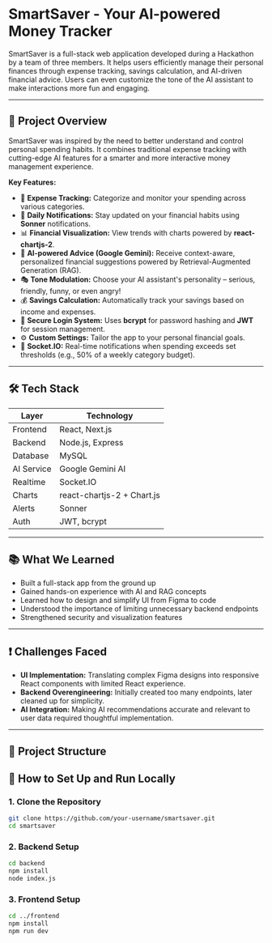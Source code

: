 # SmartSaver - Your AI-powered Money Tracker

SmartSaver is a full-stack web application developed during a Hackathon by a team of three members. It helps users efficiently manage their personal finances through expense tracking, savings calculation, and AI-driven financial advice. Users can even customize the tone of the AI assistant to make interactions more fun and engaging.

---

## 🚀 Project Overview

SmartSaver was inspired by the need to better understand and control personal spending habits. It combines traditional expense tracking with cutting-edge AI features for a smarter and more interactive money management experience.

**Key Features:**

- 💸 **Expense Tracking:** Categorize and monitor your spending across various categories.
- 🔔 **Daily Notifications:** Stay updated on your financial habits using **Sonner** notifications.
- 📊 **Financial Visualization:** View trends with charts powered by **react-chartjs-2**.
- 🧠 **AI-powered Advice (Google Gemini):** Receive context-aware, personalized financial suggestions powered by Retrieval-Augmented Generation (RAG).
- 🎭 **Tone Modulation:** Choose your AI assistant's personality – serious, friendly, funny, or even angry!
- 💰 **Savings Calculation:** Automatically track your savings based on income and expenses.
- 🔐 **Secure Login System:** Uses **bcrypt** for password hashing and **JWT** for session management.
- ⚙️ **Custom Settings:** Tailor the app to your personal financial goals.
- 🔄 **Socket.IO:** Real-time notifications when spending exceeds set thresholds (e.g., 50% of a weekly category budget).

---

## 🛠 Tech Stack

| Layer      | Technology                 |
| ---------- | -------------------------- |
| Frontend   | React, Next.js             |
| Backend    | Node.js, Express           |
| Database   | MySQL                      |
| AI Service | Google Gemini AI           |
| Realtime   | Socket.IO                  |
| Charts     | react-chartjs-2 + Chart.js |
| Alerts     | Sonner                     |
| Auth       | JWT, bcrypt                |

---

## 📚 What We Learned

- Built a full-stack app from the ground up
- Gained hands-on experience with AI and RAG concepts
- Learned how to design and simplify UI from Figma to code
- Understood the importance of limiting unnecessary backend endpoints
- Strengthened security and visualization features

---

## ❗ Challenges Faced

- **UI Implementation:** Translating complex Figma designs into responsive React components with limited React experience.
- **Backend Overengineering:** Initially created too many endpoints, later cleaned up for simplicity.
- **AI Integration:** Making AI recommendations accurate and relevant to user data required thoughtful implementation.

---

## 📂 Project Structure

## 🧪 How to Set Up and Run Locally

### 1. Clone the Repository

```bash
git clone https://github.com/your-username/smartsaver.git
cd smartsaver
```

### 2. Backend Setup

```bash
cd backend
npm install
node index.js
```

### 3. Frontend Setup

```bash
cd ../frontend
npm install
npm run dev
```
